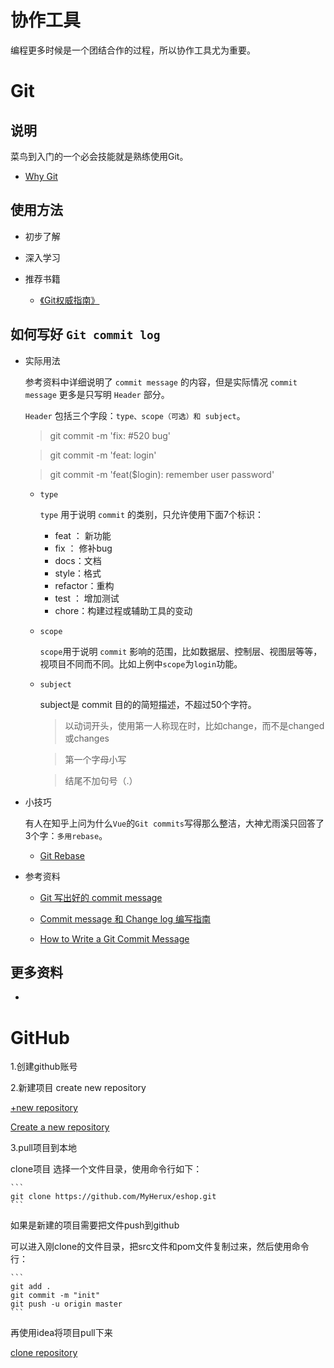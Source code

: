 # 协作工具

编程更多时候是一个团结合作的过程，所以协作工具尤为重要。

# Git

## 说明   

菜鸟到入门的一个必会技能就是熟练使用Git。

- [Why Git](https://github.com/oldratlee/software-practice-miscellany/blob/master/git/README.md)

## 使用方法

- 初步了解

- 深入学习

- 推荐书籍

    - [《Git权威指南》](https://book.douban.com/subject/6526452/)

## 如何写好 `Git commit log`

- 实际用法

    参考资料中详细说明了 `commit message` 的内容，但是实际情况 `commit message` 更多是只写明 `Header` 部分。

    `Header` 包括三个字段：`type、scope（可选）和 subject`。

    > git commit -m 'fix: #520 bug'

    > git commit -m 'feat: login'

    > git commit -m 'feat($login): remember user password'

    - `type`

        `type` 用于说明 `commit` 的类别，只允许使用下面7个标识：

        - feat ： 新功能
        - fix ： 修补bug
        - docs：文档
        - style：格式
        - refactor：重构
        - test ： 增加测试
        - chore：构建过程或辅助工具的变动

    - `scope`

        `scope`用于说明 `commit` 影响的范围，比如数据层、控制层、视图层等等，视项目不同而不同。比如上例中`scope`为`login`功能。

    - `subject`

        subject是 commit 目的的简短描述，不超过50个字符。
        > 以动词开头，使用第一人称现在时，比如change，而不是changed或changes

        > 第一个字母小写

        > 结尾不加句号（.）

- 小技巧

    有人在知乎上问为什么`Vue`的`Git commits`写得那么整洁，大神尤雨溪只回答了3个字：`多用rebase`。

    - [Git Rebase](https://git-scm.com/book/zh/v1/Git-%E5%88%86%E6%94%AF-%E5%88%86%E6%94%AF%E7%9A%84%E8%A1%8D%E5%90%88)

- 参考资料

    - [Git 写出好的 commit message](https://ruby-china.org/topics/15737)

    - [Commit message 和 Change log 编写指南](http://www.ruanyifeng.com/blog/2016/01/commit_message_change_log.html)

    - [How to Write a Git Commit Message](https://chris.beams.io/posts/git-commit/)

## 更多资料

- 

# GitHub

  1.创建github账号

  2.新建项目 create new repository

  [+new repository](http://of0qa2hzs.bkt.clouddn.com/1.png)
 
  [Create a new repository](http://of0qa2hzs.bkt.clouddn.com/2.png)
 
  3.pull项目到本地

  clone项目
  选择一个文件目录，使用命令行如下：

    ```
    git clone https://github.com/MyHerux/eshop.git
    ```
  
  如果是新建的项目需要把文件push到github
  
  可以进入刚clone的文件目录，把src文件和pom文件复制过来，然后使用命令行：
  
    ```
    git add .
    git commit -m "init"
    git push -u origin master
    ```
  
  再使用idea将项目pull下来
 
  [clone repository](http://of0qa2hzs.bkt.clouddn.com/3.png)